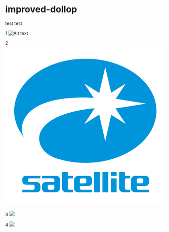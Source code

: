 # improved-dollop
test test

1
![Alt text](https://github.com/simplyandrew/improved-dollop/blob/master/fonts/icomoon.svg)

2
<img src="https://github.com/simplyandrew/improved-dollop/blob/master/logo.svg">

3
![](https://upload.wikimedia.org/wikipedia/commons/0/02/SVG_logo.svg)

4
![](https://cdn.rawgit.com/simplyandrew/improved-dollop/14cfa0d8/logo.svg)
